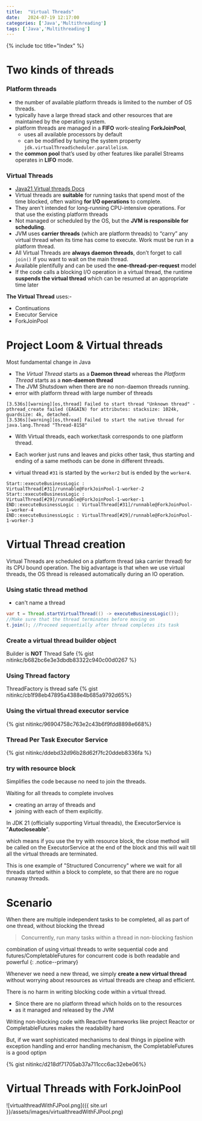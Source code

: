 ```yaml
---
title:  "Virtual Threads"
date:   2024-07-19 12:17:00
categories: ['Java','Multithreading']
tags: ['Java','Multithreading']
---
```


{% include toc title="Index" %}

# Two kinds of threads

### Platform threads
* the number of available platform threads is limited to the number of OS threads.
* typically have a large thread stack and other resources that are maintained by the operating system.
* platform threads are managed in a **FIFO** work-stealing **ForkJoinPool**,
  * uses all available processors by default
  * can be modified by tuning the system property `jdk.virtualThreadScheduler.parallelism`.
* the **common pool** that’s used by other features like parallel Streams operates in **LIFO** mode.

### Virtual Threads
* [Java21 Virtual threads Docs](https://docs.oracle.com/en%2Fjava%2Fjavase%2F22%2Fdocs%2Fapi%2F%2F/java.base/java/lang/Thread.State.html)
* Virtual threads are **suitable** for running tasks that spend most of the time blocked, often waiting **for I/O operations**
  to complete.
* They aren't intended for long-running CPU-intensive operations. For that use the existing platform threads
* Not managed or scheduled by the OS, but the **JVM is responsible for scheduling**.
* JVM uses **carrier threads** (which are platform threads) to “carry” any virtual thread when its time has come to execute. Work must be run in a platform thread.
* All Virtual Threads are **always daemon threads**, don’t forget to call `join()` if you want to wait on the main thread. 
* Available plentifully and can be used the **one-thread-per-request** model
* If the code calls a blocking I/O operation in a virtual thread, the runtime **suspends the virtual thread**
  which can be resumed at an appropriate time later

**The Virtual Thread** uses:-
- Continuations
- Executor Service
- ForkJoinPool

# Project Loom & Virtual threads
Most fundamental change in Java
- The _Virtual Thread_ starts as a **Daemon thread** whereas the _Platform Thread_ starts as a **non-daemon thread**
- The JVM Shutsdown when there are no non-daemon threads running.
- error with platform thread with large number of threads
```
[3.536s][warning][os,thread] Failed to start thread "Unknown thread" - pthread_create failed (EAGAIN) for attributes: stacksize: 1024k, guardsize: 4k, detached.
[3.536s][warning][os,thread] Failed to start the native thread for java.lang.Thread "Thread-8158"
```
- With Virtual threads, each worker/task corresponds to one platform thread. 
- Each worker just runs and leaves and picks other task, thus starting and ending of a same methods can be done in different threads.

- virtual thread `#31` is started by the `worker2` but is ended by the `worker4`.
```
Start::executeBusinessLogic : VirtualThread[#31]/runnable@ForkJoinPool-1-worker-2
Start::executeBusinessLogic : VirtualThread[#29]/runnable@ForkJoinPool-1-worker-1
END::executeBusinessLogic : VirtualThread[#31]/runnable@ForkJoinPool-1-worker-4
END::executeBusinessLogic : VirtualThread[#29]/runnable@ForkJoinPool-1-worker-3
```

# Virtual Thread creation
Virtual Threads are scheduled on a platform thread (aka carrier thread) for its CPU bound operation.
The big advantage is that when we use virtual threads, the OS thread is released automatically during an IO operation.

### Using static thread method
- can't name a thread 
```java
var t = Thread.startVirtualThread(() -> executeBusinessLogic());
//Make sure that the thread terminates before moving on
t.join(); //Proceed sequentially after thread completes its task
```

### Create a virtual thread builder object
Builder is **NOT** Thread Safe
{% gist nitinkc/b682bc6e3e3dbdb83322c940c00d0267 %}

### Using Thread factory
ThreadFactory is thread safe
{% gist nitinkc/cb1f98eb47895a4388e4b685a9792d65%}

### Using the virtual thread executor service
{% gist nitinkc/96904758c763e2c43b6f9fdd8898e668%}

### Thread Per Task Executor Service
{% gist nitinkc/ddebd32d96b28d62f7fc20ddeb8336fa %}

### try with resource block
Simplifies the code because no need to join the threads.

Waiting for all threads to complete involves
- creating an array of threads and 
- joining with each of them explicitly. 

In JDK 21 (officially supporting Virtual threads), the ExecutorService is "**Autocloseable**". 

which means if you use the try with resource block, the close method will be called on the ExecutorService 
at the end of the block and this will wait till all the virtual threads are terminated.

This is one example of "Structured Concurrency" where we wait for all threads started within a block to complete, 
so that there are no rogue runaway threads.

# Scenario
When there are multiple independent tasks to be completed, all as part of one thread, without blocking the thread
> Concurrently, run many tasks within a thread in non-blocking fashion

combination of using virtual threads to write sequential code and futures/CompletableFutures for 
concurrent code is both readable and powerful
{: .notice--primary}

Whenever we need a new thread, we simply **create a new virtual thread** without worrying about resources 
as virtual threads are cheap and efficient.

There is no harm in writing blocking code within a virtual thread.
- Since there are no platform thread which holds on to the resources
- as it managed and released by the JVM

Writing non-blocking code with Reactive frameworks like project Reactor or CompletableFutures makes the readability hard

But, if we want sophisticated mechanisms to deal things in pipeline with exception handling and error handling mechanism, 
the CompletableFutures is a good optipn

{% gist nitinkc/d218df71705ab37a711ccc6ac32ebe06%}

# Virtual Threads with ForkJoinPool
![virtualthreadWithFJPool.png]({{ site.url }}/assets/images/virtualthreadWithFJPool.png)